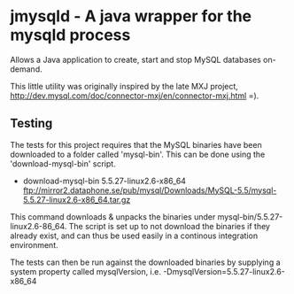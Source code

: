 jmysqld - A java wrapper for the mysqld process
===============================================

Allows a Java application to create, start and stop MySQL databases
on-demand.

This little utility was originally inspired by the late MXJ project,
http://dev.mysql.com/doc/connector-mxj/en/connector-mxj.html =).

Testing
-------
The tests for this project requires that the MySQL binaries have been downloaded
to a folder called 'mysql-bin'. This can be done using the 'download-mysql-bin'
script.

* download-mysql-bin 5.5.27-linux2.6-x86_64 ftp://mirror2.dataphone.se/pub/mysql/Downloads/MySQL-5.5/mysql-5.5.27-linux2.6-x86_64.tar.gz

This command downloads & unpacks the binaries under mysql-bin/5.5.27-linux2.6-86_64. The
script is set up to not download the binaries if they already exist, and can thus be used
easily in a continous integration environment.

The tests can then be run against the downloaded binaries by supplying a system property
called mysqlVersion, i.e. -DmysqlVersion=5.5.27-linux2.6-x86_64

